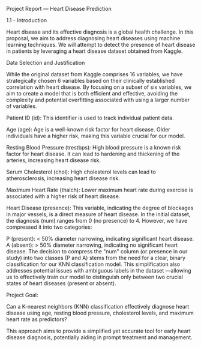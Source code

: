Project Report — Heart Disease Prediction

1.1 - Introduction

Heart disease and its effective diagnosis is a global health challenge. In this proposal, we aim to address diagnosing heart diseases using machine learning techniques. We will attempt to detect the presence of heart disease in patients by leveraging a heart disease dataset obtained from Kaggle.

Data Selection and Justification

While the original dataset from Kaggle comprises 16 variables, we have strategically chosen 6 variables based on their clinically established correlation with heart disease. By focusing on a subset of six variables, we aim to create a model that is both efficient and effective, avoiding the complexity and potential overfitting associated with using a larger number of variables.

Patient ID (id): This identifier is used to track individual patient data.

Age (age): Age is a well-known risk factor for heart disease. Older individuals have a higher risk, making this variable crucial for our model.

Resting Blood Pressure (trestbps): High blood pressure is a known risk factor for heart disease. It can lead to hardening and thickening of the arteries, increasing heart disease risk.

Serum Cholesterol (chol): High cholesterol levels can lead to atherosclerosis, increasing heart disease risk.

Maximum Heart Rate (thalch): Lower maximum heart rate during exercise is associated with a higher risk of heart disease.

Heart Disease (presence): This variable, indicating the degree of blockages in major vessels, is a direct measure of heart disease. In the initial dataset, the diagnosis (num) ranges from 0 (no presence) to 4. However, we have compressed it into two categories:

P (present): < 50% diameter narrowing, indicating significant heart disease.
A (absent): > 50% diameter narrowing, indicating no significant heart disease.
The decision to compress the "num" column (or presence in our study) into two classes (P and A) stems from the need for a clear, binary classification for our KNN classification model. This simplification also addresses potential issues with ambiguous labels in the dataset —allowing us to effectively train our model to distinguish only between two crucial states of heart diseases (present or absent).

Project Goal:

Can a K-nearest neighbors (KNN) classification effectively diagnose heart disease using age, resting blood pressure, cholesterol levels, and maximum heart rate as predictors?

This approach aims to provide a simplified yet accurate tool for early heart disease diagnosis, potentially aiding in prompt treatment and management.
